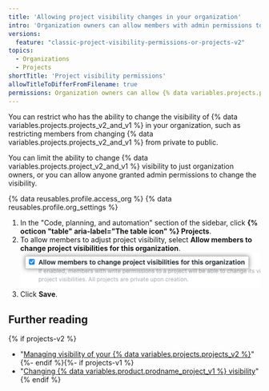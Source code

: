```yaml
---
title: 'Allowing project visibility changes in your organization'
intro: 'Organization owners can allow members with admin permissions to adjust the visibility of {% data variables.projects.projects_v2_and_v1 %} in their organization.'
versions:
  feature: "classic-project-visibility-permissions-or-projects-v2"
topics:
  - Organizations
  - Projects
shortTitle: 'Project visibility permissions'
allowTitleToDifferFromFilename: true
permissions: Organization owners can allow {% data variables.projects.project_v2_and_v1 %} visibility changes for an organization.
---
```


You can restrict who has the ability to change the visibility of {% data variables.projects.projects_v2_and_v1 %} in your organization, such as restricting members from changing {% data variables.projects.projects_v2_and_v1 %} from private to public. 

You can limit the ability to change {% data variables.projects.project_v2_and_v1 %} visibility to just organization owners, or you can allow anyone granted admin permissions to change the visibility.

{% data reusables.profile.access_org %}
{% data reusables.profile.org_settings %}
1. In the "Code, planning, and automation" section of the sidebar, click **{% octicon "table" aria-label="The table icon" %} Projects**.
1. To allow members to adjust project visibility, select **Allow members to change project visibilities for this organization**.
  ![Screenshot showing checkbox to set visibility changes](/assets/images/help/projects-v2/visibility-change-checkbox.png)
1. Click **Save**.

## Further reading

{% if projects-v2 %}
- "[Managing visibility of your {% data variables.projects.projects_v2 %}](/issues/planning-and-tracking-with-projects/managing-your-project/managing-visibility-of-your-projects)"
{%- endif %}{%- if projects-v1 %}
- "[Changing {% data variables.product.prodname_project_v1 %} visibility](/issues/organizing-your-work-with-project-boards/managing-project-boards/changing-project-board-visibility)"
{% endif %}